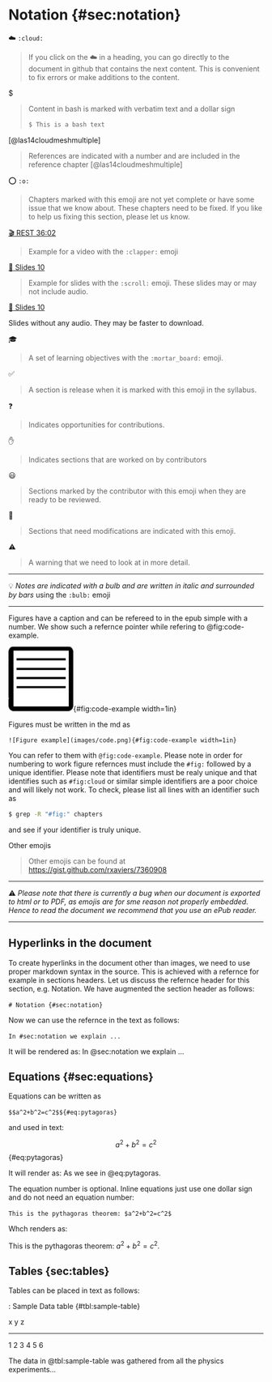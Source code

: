 # Notation {#sec:notation}


:cloud: `:cloud:`

> If you click on the :cloud: in a heading, you can go directly to the
> document in github that contains the next content. This is
> convenient to fix errors or make additions to the content.

$

> Content in bash is marked with verbatim text and a dollar sign
>
>  ```bash
>  $ This is a bash text
>  ```

[@las14cloudmeshmultiple]

> References are indicated with a number and are included in the
> reference chapter [@las14cloudmeshmultiple]


:o: `:o:`

> Chapters marked with this emoji are not yet complete or have some issue
> that we know about. These chapters need to be fixed. If you like to
> help us fixing this section, please let us know. 


[:clapper: REST 36:02](https://youtu.be/xjFuA6q5N_U) 

> Example for a video with the `:clapper:` emoji


[:scroll: Slides 10](TBD) 

> Example for slides with the `:scroll:` emoji. These slides may or
> may not include audio.

[:pencil: Slides 10](TBD)

Slides without any audio. They may be faster to download. 

:mortar_board:

> A set of learning objectives with the `:mortar_board:` emoji.


:white_check_mark:

> A section is release when it is marked with this emoji in the syllabus.

:question:

> Indicates opportunities for contributions.

:hand:

> Indicates sections that are worked on by contributors

:smiley:

> Sections marked by the contributor with this emoji when they are
> ready to be reviewed.

:wave:

> Sections that need modifications are indicated with this emoji.

:warning:

> A warning that we need to look at in more detail.

---

:bulb: *Notes are indicated with a bulb and are written in italic and
surrounded by bars* using the `:bulb:` emoji

---

Figures have a caption and can be refereed to in the epub simple with a number. We show such a refernce 
pointer while refering to @fig:code-example. 

![Figure example](images/code.png){#fig:code-example width=1in}

Figures must be written in the md as 

```
![Figure example](images/code.png){#fig:code-example width=1in}
```

You can refer to them with `@fig:code-example`. Please note in order for numbering to work 
figure refernces must include the `#fig:` followed by a unique
identifier. Please note that identifiers must be realy unique and that
identifies such as `#fig:cloud` or similar simple identifiers are a
poor choice and will likely not work. To check, please list all lines
with an identifier such as

```bash
$ grep -R "#fig:" chapters
```

and see if your identifier is truly unique.

Other emojis

> Other emojis can be found at <https://gist.github.com/rxaviers/7360908>

---

:warning: *Please note that there is currently a bug when our document
is exported to html or to PDF, as emojis are for sme reason not
properly embedded. Hence to read the document we recommend that you
use an ePub reader.*

---

## Hyperlinks in the document

To create hyperlinks in the document other than images, we need to
use proper markdown syntax in the source. This is achieved with a
refernce for example in sections headers. Let us discuss the
refernce header for this section, e.g. Notation. We have augmented
the section header as follows:

```# Notation {#sec:notation}```

Now we can use the refernce in the text as follows:

```In #sec:notation we explain ...```

It will be rendered as: In @sec:notation we
explain ...


## Equations {#sec:equations}

Equations can be written as

```$$a^2+b^2=c^2$${#eq:pytagoras}```

and used in text: 

$$a^2+b^2=c^2$${#eq:pytagoras}

It will render as: As we see in @eq:pytagoras. 

The equation number is optional. Inline equations just use one dollar
sign and do not need an equation number:

```This is the pythagoras theorem: $a^2+b^2=c^2$```

Whch renders as:

This is the pythagoras theorem: $a^2+b^2=c^2$.

## Tables {sec:tables}

Tables can be placed in text as follows: 

: Sample Data table {#tbl:sample-table}
  
x   y   z
--- --- ---
1   2   3
4   5   6

The data in @tbl:sample-table was gathered from all the physics experiments...



